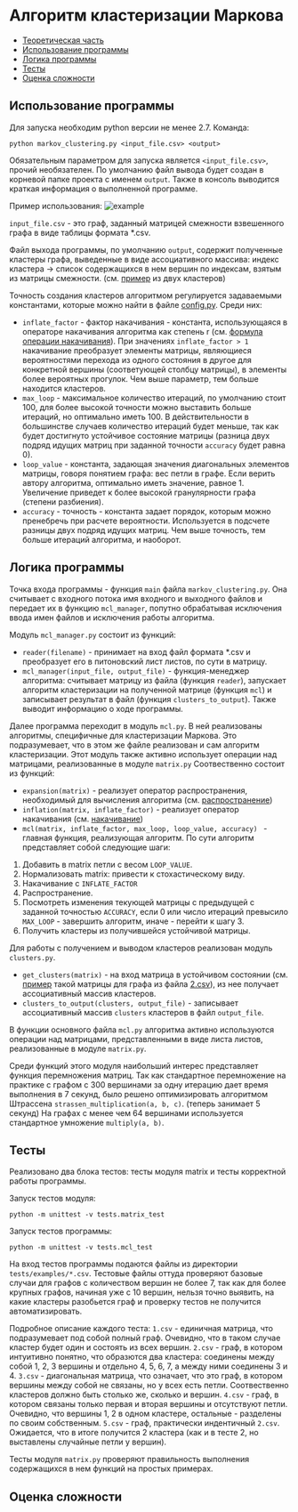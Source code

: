 # Алгоритм кластеризации Маркова
* [Теоретическая часть](../master/Theoretical_Part.md)
* [Использование программы](#1)
* [Логика программы](#2)
* [Тесты](#3)
* [Оценка сложности](#4)

<a name="1"></a>
## Использование программы

Для запуска необходим python версии не менее 2.7. Команда:
```
python markov_clustering.py <input_file.csv> <output>
```
Обязательным параметром для запуска является ```<input_file.csv>```, прочий необязателен. По умолчанию файл вывода будет создан в корневой папке проекта с именем ```output```.
Также в консоль выводится краткая информация о выполненной программе.

Пример использования:
![example](../master/public/static/usage_example.png)

```input_file.csv``` - это граф, заданный матрицей смежности взвешенного графа в виде таблицы формата \*.csv.

Файл выхода программы, по умолчанию ```output```, содержит полученные кластеры графа, выведенные в виде ассоциативного массива: индекс кластера -> список содержащихся в нем вершин по индексам, взятым из матрицы смежности. (см. [пример](../master/tests/outputs/2) из двух кластеров)

Точность создания кластеров алгоритмом регулируется задаваемыми константами, которые можно найти в файле [config.py](../master/public/config.py). Среди них:

* ```inflate_factor``` - фактор накачивания - константа, использующаяся в операторе накачивания алгоритма как степень r (см. [формула операции накачивания](../master/Theoretical_Part.md#3)). При значениях ```inflate_factor > 1``` накачивание преобразует элементы матрицы, являющиеся вероятностями перехода из одного состояния в другое для конкретной вершины (соответующей столбцу матрицы), в элементы более вероятных прогулок. Чем выше параметр, тем больше находится кластеров.
* ```max_loop``` - максимальное количество итераций, по умолчанию стоит 100, для более высокой точности можно выставить больше итераций, но оптимально иметь 100. В действительности в большинстве случаев количество итераций будет меньше, так как будет достигнуто устойчивое состояние матрицы (разница двух подряд идущих матриц при заданной точности ```accuracy``` будет равна 0).
* ```loop_value``` - константа, задающая значения диагональных элементов матрицы, говоря понятием графа: вес петли в графе. Если верить автору алгоритма, оптимально иметь значение, равное 1. Увеличение приведет к более высокой гранулярности графа (степени разбиения).
* ```accuracy``` - точность - константа задает порядок, которым можно пренебречь при расчете вероятности. Используется в подсчете разницы двух подряд идущих матриц. Чем выше точность, тем больше итераций алгоритма, и наоборот. 

<a name="2"></a>
## Логика программы
Точка входа программы - функция ```main``` файла ```markov_clustering.py```.
Она считывает с входного потока имя входного и выходного файлов и передает их в функцию ```mcl_manager```, попутно обрабатывая исключения ввода имен файлов и исключения работы алгоритма. 

Модуль ```mcl_manager.py``` состоит из функций: 
* ```reader(filename)``` - принимает на вход файл формата \*.csv и преобразует его в питоновский лист листов, по сути в матрицу. 
* ```mcl_manager(input_file, output_file)``` - функция-менеджер алгоритма: считывает матрицу из файла (функция ```reader```), запускает алгоритм кластеризации на полученной матрице (функция ```mcl```) и записывает результат в файл (функция ```clusters_to_output```). Также выводит информацию о ходе программы.

Далее программа переходит в модуль ```mcl.py```. В ней реализованы алгоритмы, специфичные для кластеризации Маркова. Это подразумевает, что в этом же файле реализован и сам алгоритм кластеризации. Этот модуль также активно использует операции над матрицами, реализованные в модуле ```matrix.py``` Соотвественно состоит из функций:
* ```expansion(matrix)``` - реализует оператор распространения, необходимый для вычисления алгоритма (см. [распространение](../master/Theoretical_Part.md#3))
* ```inflation(matrix, inflate_factor)``` - реализует оператор накачивания (см. [накачивание](../master/Theoretical_Part.md#3))
* ```mcl(matrix, inflate_factor, max_loop, loop_value, accuracy) ``` - главная функция, реализующая алгоритм. По сути алгоритм представляет собой следующие шаги:
1. Добавить в matrix петли с весом ```LOOP_VALUE```.
2. Нормализовать matrix: привести к стохастическому виду.
3. Накачивание с ```INFLATE_FACTOR```
4. Распространение.
5. Посмотреть изменения текующей матрицы с предыдущей с заданной точностью ```ACCURACY```, если 0 или число итераций превысило ```MAX_LOOP``` - завершить алгоритм, иначе - перейти к шагу 3.
6. Получить кластеры из получившейся устойчивой матрицы.

Для работы с получением и выводом кластеров реализован модуль ```clusters.py```.
* ```get_clusters(matrix)``` - на вход матрица в устойчивом состоянии (см. [пример](../master/tests/examples/steady_state_matrix.csv) такой матрицы для графа из файла [2.csv](../master/tests/examples/2.csv)), из нее получает ассоциативный массив кластеров.
* ```clusters_to_output(clusters, output_file)``` - записывает ассоциативный массив ```clusters``` кластеров в файл ```output_file```.

В функции основного файла ```mcl.py``` алгоритма активно используются операции над матрицами, представленными в виде листа листов, реализованные в модуле ```matrix.py```.

Среди функций этого модуля наибольший интерес представляет функция перемножения матриц. Так как стандартное перемножение на практике с графом с 300 вершинами за одну итерацию дает время выполнения в 7 секунд, было решено оптимизировать алгоритмом Штрассена ```strassen_multiplication(a, b, c)```. (теперь занимает 5 секунд) На графах с менее чем 64 вершинами используется стандартное умножение ```multiply(a, b)```.

<a name="3"></a>
## Тесты
Реализовано два блока тестов: тесты модуля matrix и тесты корректной работы программы. 

Запуск тестов модуля:
```
python -m unittest -v tests.matrix_test
```

Запуск тестов программы:
```
python -m unittest -v tests.mcl_test
```

На вход тестов программы подаются файлы из директории ```tests/examples/*.csv```.
Тестовые файлы оттуда проверяют базовые случаи для графов с количеством вершин не более 7, так как для более крупных графов, начиная уже с 10 вершин, нельзя точно выявить, на какие кластеры разобьется граф и проверку тестов не получится автоматизировать. 

Подробное описание каждого теста:
```1.csv``` - единичная матрица, что подразумевает под собой полный граф. Очевидно, что в таком случае кластер будет один и состоять из всех вершин.
```2.csv``` - граф, в котором интуитивно понятно, что образются два кластера: соединены между собой 1, 2, 3 вершины и отдельно 4, 5, 6, 7, а между ними соединены 3 и 4.
```3.csv``` - диагональная матрица, что означает, что это граф, в котором вершины между собой не связаны, но у всех есть петли. Соотвественно кластеров должно быть столько же, сколько и вершин.
```4.csv``` - граф, в котором связаны только первая и вторая вершины и отсутствуют петли. Очевидно, что вершины 1, 2 в одном кластере, остальные - разделены по своим собственным.
```5.csv``` - граф, практически индентичный ```2.csv```. Ожидается, что в итоге получится 2 кластера (как и в тесте 2, но выставлены случайные петли у вершин). 

Тесты модуля ```matrix.py``` проверяют правильность выполнения содержащихся в нем функций на простых примерах. 


<a name="4"></a>
## Оценка сложности


